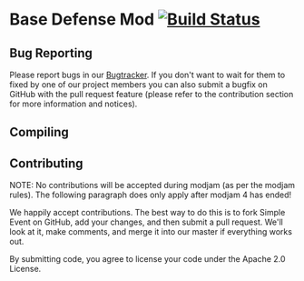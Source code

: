 Base Defense Mod [![Build Status](http://assets.evil-co.com/build/MCBD-MASTER.png)](http://www.evil-co.com/ci/browse/MCBD-MASTER)
================

Bug Reporting
-------------

Please report bugs in our [Bugtracker](https://evilco.atlassian.net/browse/MCBD/). If you don't want to wait for them to
fixed by one of our project members you can also submit a bugfix on GitHub with the pull request feature (please refer
to the contribution section for more information and notices).

Compiling
---------

<Insert forge gradle manual here>

Contributing
------------

NOTE: No contributions will be accepted during modjam (as per the modjam rules). The following
paragraph does only apply after modjam 4 has ended!

We happily accept contributions. The best way to do this is to fork Simple Event
on GitHub, add your changes, and then submit a pull request. We'll look at it,
make comments, and merge it into our master if everything works out.

By submitting code, you agree to license your code under the Apache 2.0 License.